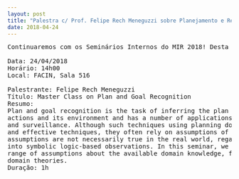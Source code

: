 ```yaml
---
layout: post
title: "Palestra c/ Prof. Felipe Rech Meneguzzi sobre Planejamento e Reconhecimento de Ojetivos"
date: 2018-04-24
---
```



<pre>
Continuaremos com os Seminários Internos do MIR 2018! Desta vez com a palestra do professor Felipe Rech Meneguzzi.

Data: 24/04/2018
Horário: 14h00
Local: FACIN, Sala 516

Palestrante: Felipe Rech Meneguzzi
Título: Master Class on Plan and Goal Recognition 
Resumo:
Plan and goal recognition is the task of inferring the plan and goal of an agent through the observation of its
actions and its environment and has a number of applications on computer-human interaction, assistive technologies 
and surveillance. Although such techniques using planning domain theories have developed a number of very accurate 
and effective techniques, they often rely on assumptions of full observability and noise-free observations. These 
assumptions are not necessarily true in the real world, regardless of the technique used to translate sensor data 
into symbolic logic-based observations. In this seminar, we explain plan recognition approaches that rely on a 
range of assumptions about the available domain knowledge, from complete plan-libraries up to incomplete planning 
domain theories. 
Duração: 1h
</pre>
